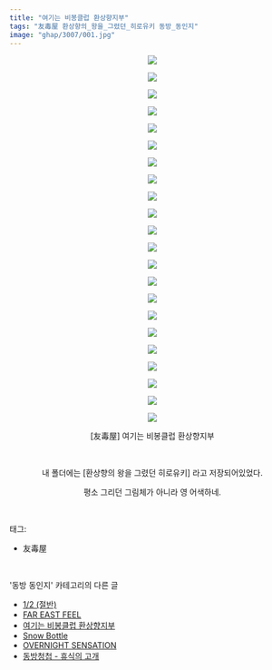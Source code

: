 ```yaml
---
title: "여기는 비봉클럽 환상향지부"
tags: "友毒屋 환상향의_왕을_그렸던_히로유키 동방_동인지"
image: "ghap/3007/001.jpg"
---
```

<div class="article">
<p style="text-align: center; clear: none; float: none;"><img src="{{ site.nasurl }}/ghap/3007/001.jpg"/></p>
<p style="text-align: center; clear: none; float: none;"><img src="{{ site.nasurl }}/ghap/3007/002.jpg"/></p>
<p style="text-align: center; clear: none; float: none;"><img src="{{ site.nasurl }}/ghap/3007/003.jpg"/></p>
<p style="text-align: center; clear: none; float: none;"><img src="{{ site.nasurl }}/ghap/3007/004.jpg"/></p>
<p style="text-align: center; clear: none; float: none;"><img src="{{ site.nasurl }}/ghap/3007/005.jpg"/></p>
<p style="text-align: center; clear: none; float: none;"><img src="{{ site.nasurl }}/ghap/3007/006.jpg"/></p>
<p style="text-align: center; clear: none; float: none;"><img src="{{ site.nasurl }}/ghap/3007/007.jpg"/></p>
<p style="text-align: center; clear: none; float: none;"><img src="{{ site.nasurl }}/ghap/3007/008.jpg"/></p>
<p style="text-align: center; clear: none; float: none;"><img src="{{ site.nasurl }}/ghap/3007/009.jpg"/></p>
<p style="text-align: center; clear: none; float: none;"><img src="{{ site.nasurl }}/ghap/3007/010.jpg"/></p>
<p style="text-align: center; clear: none; float: none;"><img src="{{ site.nasurl }}/ghap/3007/011.jpg"/></p>
<p style="text-align: center; clear: none; float: none;"><img src="{{ site.nasurl }}/ghap/3007/012.jpg"/></p>
<p style="text-align: center; clear: none; float: none;"><img src="{{ site.nasurl }}/ghap/3007/013.jpg"/></p>
<p style="text-align: center; clear: none; float: none;"><img src="{{ site.nasurl }}/ghap/3007/014.jpg"/></p>
<p style="text-align: center; clear: none; float: none;"><img src="{{ site.nasurl }}/ghap/3007/015.jpg"/></p>
<p style="text-align: center; clear: none; float: none;"><img src="{{ site.nasurl }}/ghap/3007/016.jpg"/></p>
<p style="text-align: center; clear: none; float: none;"><img src="{{ site.nasurl }}/ghap/3007/017.jpg"/></p>
<p style="text-align: center; clear: none; float: none;"><img src="{{ site.nasurl }}/ghap/3007/018.jpg"/></p>
<p style="text-align: center; clear: none; float: none;"><img src="{{ site.nasurl }}/ghap/3007/019.jpg"/></p>
<p style="text-align: center; clear: none; float: none;"><img src="{{ site.nasurl }}/ghap/3007/020.jpg"/></p>
<p style="text-align: center; clear: none; float: none;"><img src="{{ site.nasurl }}/ghap/3007/021.jpg"/></p>
<p style="text-align: center; clear: none; float: none;"><img src="{{ site.nasurl }}/ghap/3007/022.jpg"/></p>
<p style="text-align: center; clear: none; float: none;">[友毒屋] 여기는 비봉클럽 환상향지부</p>
<p style="text-align: center; clear: none; float: none;"><br/></p>
<p style="text-align: center; clear: none; float: none;">내 폴더에는 [환상향의 왕을 그렸던 히로유키] 라고 저장되어있었다.</p>
<p style="text-align: center; clear: none; float: none;">평소 그리던 그림체가 아니라 영 어색하네.</p>
</div><br/>
<div class="tagTrail">
<p>태그: </p>
<ul>
<li>友毒屋</li>
</ul>
</div><br/>
<div class="another">
<p>'동방 동인지' 카테고리의 다른 글</p>
<ul>
<li><a href="/2016-12-27-ghap_3009">1/2 (절반)</a></li>
<li><a href="/2016-12-27-ghap_3008">FAR EAST FEEL</a></li>
<li><a href="/2016-12-27-ghap_3007">여기는 비봉클럽 환상향지부</a></li>
<li><a href="/2016-12-27-ghap_3005">Snow Bottle</a></li>
<li><a href="/2016-12-27-ghap_3004">OVERNIGHT SENSATION</a></li>
<li><a href="/2016-12-27-ghap_3003">동방청첩 - 휴식의 고개</a></li>
</ul>
</div><br/>
<div class="cb_module cb_fluid">
<div class="cb_wrt cb_profile">
</div><!-- commentList close -->
</div><br/>
